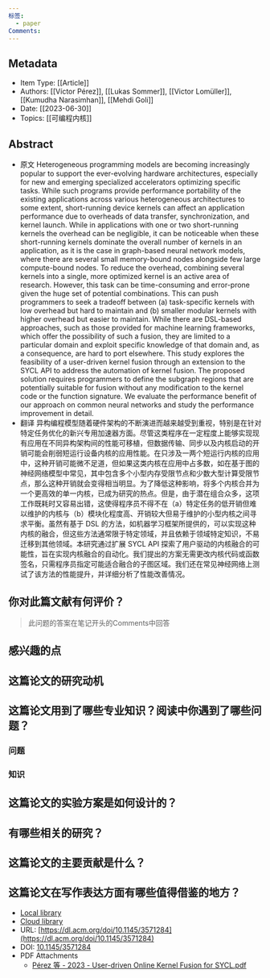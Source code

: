 ```yaml
---
标签:
  - paper
Comments:
---
```

## Metadata
* Item Type: [[Article]]      
* Authors: [[Víctor Pérez]], [[Lukas Sommer]], [[Victor Lomüller]], [[Kumudha Narasimhan]], [[Mehdi Goli]]      
* Date: [[2023-06-30]]   
* Topics: [[可编程内核]]   
  

## Abstract
- 原文
	Heterogeneous programming models are becoming increasingly popular to support the ever-evolving hardware architectures, especially for new and emerging specialized accelerators optimizing specific tasks. While such programs provide performance portability of the existing applications across various heterogeneous architectures to some extent, short-running device kernels can affect an application performance due to overheads of data transfer, synchronization, and kernel launch. While in applications with one or two short-running kernels the overhead can be negligible, it can be noticeable when these short-running kernels dominate the overall number of kernels in an application, as it is the case in graph-based neural network models, where there are several small memory-bound nodes alongside few large compute-bound nodes. To reduce the overhead, combining several kernels into a single, more optimized kernel is an active area of research. However, this task can be time-consuming and error-prone given the huge set of potential combinations. This can push programmers to seek a tradeoff between (a) task-specific kernels with low overhead but hard to maintain and (b) smaller modular kernels with higher overhead but easier to maintain. While there are DSL-based approaches, such as those provided for machine learning frameworks, which offer the possibility of such a fusion, they are limited to a particular domain and exploit specific knowledge of that domain and, as a consequence, are hard to port elsewhere. This study explores the feasibility of a user-driven kernel fusion through an extension to the SYCL API to address the automation of kernel fusion. The proposed solution requires programmers to define the subgraph regions that are potentially suitable for fusion without any modification to the kernel code or the function signature. We evaluate the performance benefit of our approach on common neural networks and study the performance improvement in detail.
- 翻译
	异构编程模型随着硬件架构的不断演进而越来越受到重视，特别是在针对特定任务优化的新兴专用加速器方面。尽管这类程序在一定程度上能够实现现有应用在不同异构架构间的性能可移植，但数据传输、同步以及内核启动的开销可能会削弱短运行设备内核的应用性能。在只涉及一两个短运行内核的应用中，这种开销可能微不足道，但如果这类内核在应用中占多数，如在基于图的神经网络模型中常见，其中包含多个小型内存受限节点和少数大型计算受限节点，那么这种开销就会变得相当明显。为了降低这种影响，将多个内核合并为一个更高效的单一内核，已成为研究的热点。但是，由于潜在组合众多，这项工作既耗时又容易出错，这使得程序员不得不在（a）特定任务的低开销但难以维护的内核与（b）模块化程度高、开销较大但易于维护的小型内核之间寻求平衡。虽然有基于 DSL 的方法，如机器学习框架所提供的，可以实现这种内核的融合，但这些方法通常限于特定领域，并且依赖于领域特定知识，不易迁移到其他领域。本研究通过扩展 SYCL API 探索了用户驱动的内核融合的可能性，旨在实现内核融合的自动化。我们提出的方案无需更改内核代码或函数签名，只需程序员指定可能适合融合的子图区域。我们还在常见神经网络上测试了该方法的性能提升，并详细分析了性能改善情况。

## 你对此篇文献有何评价？

>此问题的答案在笔记开头的Comments中回答


## 感兴趣的点



## 这篇论文的研究动机




## 这篇论文用到了哪些专业知识？阅读中你遇到了哪些问题？ 
### 问题
### 知识


## 这篇论文的实验方案是如何设计的？ 




## 有哪些相关的研究？




## 这篇论文的主要贡献是什么？



## 这篇论文在写作表达方面有哪些值得借鉴的地方？






* [Local library](zotero://select/items/1_CAQZFRVS)    
* [Cloud library](http://zotero.org/users/12537825/items/CAQZFRVS)  
* URL: [https://dl.acm.org/doi/10.1145/3571284](https://dl.acm.org/doi/10.1145/3571284)  
* DOI: [10.1145/3571284](https://doi.org/10.1145/3571284)    
* PDF Attachments
	- [Pérez 等 - 2023 - User-driven Online Kernel Fusion for SYCL.pdf](zotero://open-pdf/library/items/FJWGV24F)  
